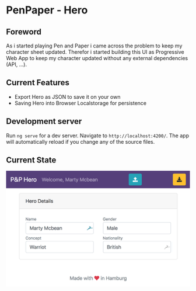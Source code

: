 # PenPaper - Hero

## Foreword
As i started playing Pen and Paper i came across the problem to keep my character sheet updated. Therefor i started building this UI as Progressive Web App to keep my character updated without any external dependencies (API, ...).

## Current Features
- Export Hero as JSON to save it on your own
- Saving Hero into Browser Localstorage for persistence

## Development server

Run `ng serve` for a dev server. Navigate to `http://localhost:4200/`. The app will automatically reload if you change any of the source files.

## Current State
![Image](static/demo.png)
